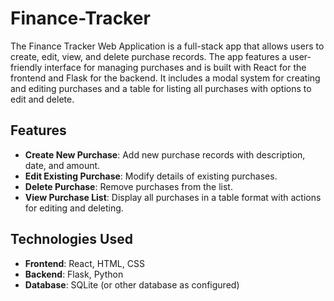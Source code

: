 # Finance-Tracker

The Finance Tracker Web Application is a full-stack app that allows users to create, edit, view, and delete purchase records. The app features a user-friendly interface for managing purchases and is built with React for the frontend and Flask for the backend. It includes a modal system for creating and editing purchases and a table for listing all purchases with options to edit and delete.

## Features

- **Create New Purchase**: Add new purchase records with description, date, and amount.
- **Edit Existing Purchase**: Modify details of existing purchases.
- **Delete Purchase**: Remove purchases from the list.
- **View Purchase List**: Display all purchases in a table format with actions for editing and deleting.

## Technologies Used

- **Frontend**: React, HTML, CSS
- **Backend**: Flask, Python
- **Database**: SQLite (or other database as configured)

